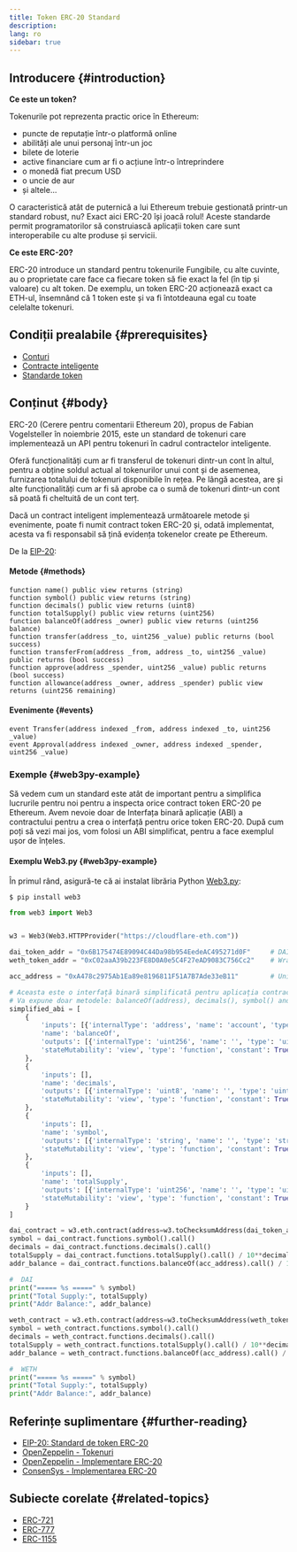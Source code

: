 ```yaml
---
title: Token ERC-20 Standard
description:
lang: ro
sidebar: true
---
```


## Introducere {#introduction}

**Ce este un token?**

Tokenurile pot reprezenta practic orice în Ethereum:

- puncte de reputație într-o platformă online
- abilități ale unui personaj într-un joc
- bilete de loterie
- active financiare cum ar fi o acțiune într-o întreprindere
- o monedă fiat precum USD
- o uncie de aur
- și altele...

O caracteristică atât de puternică a lui Ethereum trebuie gestionată printr-un standard robust, nu? Exact aici ERC-20 își joacă rolul! Aceste standarde permit programatorilor să construiască aplicații token care sunt interoperabile cu alte produse și servicii.

**Ce este ERC-20?**

ERC-20 introduce un standard pentru tokenurile Fungibile, cu alte cuvinte, au o proprietate care face ca fiecare token să fie exact la fel (în tip și valoare) cu alt token. De exemplu, un token ERC-20 acționează exact ca ETH-ul, însemnând că 1 token este și va fi întotdeauna egal cu toate celelalte tokenuri.

## Condiții prealabile {#prerequisites}

- [Conturi](/developers/docs/accounts)
- [Contracte inteligente](/developers/docs/smart-contracts/)
- [Standarde token](/developers/docs/standards/tokens/)

## Conținut {#body}

ERC-20 (Cerere pentru comentarii Ethereum 20), propus de Fabian Vogelsteller în noiembrie 2015, este un standard de tokenuri care implementează un API pentru tokenuri în cadrul contractelor inteligente.

Oferă funcționalități cum ar fi transferul de tokenuri dintr-un cont în altul, pentru a obține soldul actual al tokenurilor unui cont și de asemenea, furnizarea totalului de tokenuri disponibile în rețea. Pe lângă acestea, are și alte funcționalități cum ar fi să aprobe ca o sumă de tokenuri dintr-un cont să poată fi cheltuită de un cont terț.

Dacă un contract inteligent implementează următoarele metode și evenimente, poate fi numit contract token ERC-20 și, odată implementat, acesta va fi responsabil să țină evidența tokenelor create pe Ethereum.

De la [EIP-20](https://eips.ethereum.org/EIPS/eip-20):

#### Metode {#methods}

```solidity
function name() public view returns (string)
function symbol() public view returns (string)
function decimals() public view returns (uint8)
function totalSupply() public view returns (uint256)
function balanceOf(address _owner) public view returns (uint256 balance)
function transfer(address _to, uint256 _value) public returns (bool success)
function transferFrom(address _from, address _to, uint256 _value) public returns (bool success)
function approve(address _spender, uint256 _value) public returns (bool success)
function allowance(address _owner, address _spender) public view returns (uint256 remaining)
```

#### Evenimente {#events}

```solidity
event Transfer(address indexed _from, address indexed _to, uint256 _value)
event Approval(address indexed _owner, address indexed _spender, uint256 _value)
```

### Exemple {#web3py-example}

Să vedem cum un standard este atât de important pentru a simplifica lucrurile pentru noi pentru a inspecta orice contract token ERC-20 pe Ethereum. Avem nevoie doar de Interfața binară aplicație (ABI) a contractului pentru a crea o interfață pentru orice token ERC-20. După cum poți să vezi mai jos, vom folosi un ABI simplificat, pentru a face exemplul ușor de înțeles.

#### Exemplu Web3.py {#web3py-example}

În primul rând, asigură-te că ai instalat librăria Python [Web3.py](https://web3py.readthedocs.io/en/stable/quickstart.html#installation):

```
$ pip install web3
```

```python
from web3 import Web3


w3 = Web3(Web3.HTTPProvider("https://cloudflare-eth.com"))

dai_token_addr = "0x6B175474E89094C44Da98b954EedeAC495271d0F"     # DAI
weth_token_addr = "0xC02aaA39b223FE8D0A0e5C4F27eAD9083C756Cc2"    # Wrapped eter (WETH)

acc_address = "0xA478c2975Ab1Ea89e8196811F51A7B7Ade33eB11"        # Uniswap V2: DAI 2

# Aceasta este o interfață binară simplificată pentru aplicația contractuală (ABI) a unui token Contract ERC-20.
# Va expune doar metodele: balanceOf(address), decimals(), symbol() and totalSupply()
simplified_abi = [
    {
        'inputs': [{'internalType': 'address', 'name': 'account', 'type': 'address'}],
        'name': 'balanceOf',
        'outputs': [{'internalType': 'uint256', 'name': '', 'type': 'uint256'}],
        'stateMutability': 'view', 'type': 'function', 'constant': True
    },
    {
        'inputs': [],
        'name': 'decimals',
        'outputs': [{'internalType': 'uint8', 'name': '', 'type': 'uint8'}],
        'stateMutability': 'view', 'type': 'function', 'constant': True
    },
    {
        'inputs': [],
        'name': 'symbol',
        'outputs': [{'internalType': 'string', 'name': '', 'type': 'string'}],
        'stateMutability': 'view', 'type': 'function', 'constant': True
    },
    {
        'inputs': [],
        'name': 'totalSupply',
        'outputs': [{'internalType': 'uint256', 'name': '', 'type': 'uint256'}],
        'stateMutability': 'view', 'type': 'function', 'constant': True
    }
]

dai_contract = w3.eth.contract(address=w3.toChecksumAddress(dai_token_addr), abi=simplified_abi)
symbol = dai_contract.functions.symbol().call()
decimals = dai_contract.functions.decimals().call()
totalSupply = dai_contract.functions.totalSupply().call() / 10**decimals
addr_balance = dai_contract.functions.balanceOf(acc_address).call() / 10**decimals

#  DAI
print("===== %s =====" % symbol)
print("Total Supply:", totalSupply)
print("Addr Balance:", addr_balance)

weth_contract = w3.eth.contract(address=w3.toChecksumAddress(weth_token_addr), abi=simplified_abi)
symbol = weth_contract.functions.symbol().call()
decimals = weth_contract.functions.decimals().call()
totalSupply = weth_contract.functions.totalSupply().call() / 10**decimals
addr_balance = weth_contract.functions.balanceOf(acc_address).call() / 10**decimals

#  WETH
print("===== %s =====" % symbol)
print("Total Supply:", totalSupply)
print("Addr Balance:", addr_balance)
```

## Referințe suplimentare {#further-reading}

- [EIP-20: Standard de token ERC-20](https://eips.ethereum.org/EIPS/eip-20)
- [OpenZeppelin - Tokenuri](https://docs.openzeppelin.com/contracts/3.x/tokens#ERC20)
- [OpenZeppelin - Implementare ERC-20](https://github.com/OpenZeppelin/openzeppelin-contracts/blob/master/contracts/token/ERC20/ERC20.sol)
- [ConsenSys - Implementarea ERC-20](https://github.com/ConsenSys/Tokens/blob/master/contracts/eip20/EIP20.sol)

## Subiecte corelate {#related-topics}

- [ERC-721](/developers/docs/standards/tokens/erc-721/)
- [ERC-777](/developers/docs/standards/tokens/erc-777/)
- [ERC-1155](/developers/docs/standards/tokens/erc-1155/)
